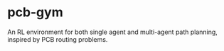 # pcb-gym
An RL environment for both single agent and multi-agent path planning, inspired by PCB routing problems.
